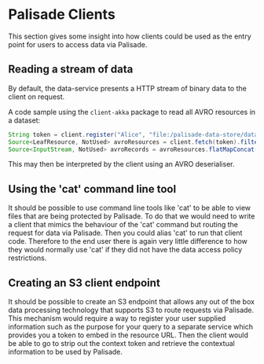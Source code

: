 <!---
Copyright 2018-2021 Crown Copyright

Licensed under the Apache License, Version 2.0 (the "License");
you may not use this file except in compliance with the License.
You may obtain a copy of the License at

  http://www.apache.org/licenses/LICENSE-2.0

Unless required by applicable law or agreed to in writing, software
distributed under the License is distributed on an "AS IS" BASIS,
WITHOUT WARRANTIES OR CONDITIONS OF ANY KIND, either express or implied.
See the License for the specific language governing permissions and
limitations under the License.
--->

# Palisade Clients

This section gives some insight into how clients could be used as the entry point for users to access data via Palisade.

## Reading a stream of data
By default, the data-service presents a HTTP stream of binary data to the client on request.

A code sample using the `client-akka` package to read all AVRO resources in a dataset:
```java
String token = client.register("Alice", "file:/palisade-data-store/dataset-1/", "").toCompletableFuture().join()
Source<LeafResource, NotUsed> avroResources = client.fetch(token).filter(resource -> resource.getType().equals("AVRO"));
Source<InputStream, NotUsed> avroRecords = avroResources.flatMapConcat(resource -> client.read(token, resource));
```
This may then be interpreted by the client using an AVRO deserialiser.

## Using the 'cat' command line tool
It should be possible to use command line tools like 'cat' to be able to view files that are being protected by Palisade. 
To do that we would need to write a client that mimics the behaviour of the 'cat' command but routing the request for data via Palisade. 
Then you could alias 'cat' to run that client code. 
Therefore to the end user there is again very little difference to how they would normally use 'cat' if they did not have the data access policy restrictions.

## Creating an S3 client endpoint
It should be possible to create an S3 endpoint that allows any out of the box data processing technology that supports S3 to route requests via Palisade. 
This mechanism would require a way to register your user supplied information such as the purpose for your query to a separate service which provides you a token to embed in the resource URL.
Then the client would be able to go to strip out the context token and retrieve the contextual information to be used by Palisade.